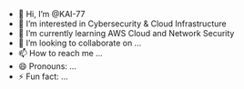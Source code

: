 - 👋 Hi, I’m @KAI-77
- 👀 I’m interested in Cybersecurity & Cloud Infrastructure
- 🌱 I’m currently learning AWS Cloud and Network Security
- 💞️ I’m looking to collaborate on ...
- 📫 How to reach me ...
- 😄 Pronouns: ...
- ⚡ Fun fact: ...

<!---
KAI-77/KAI-77 is a ✨ special ✨ repository because its `README.md` (this file) appears on your GitHub profile.
You can click the Preview link to take a look at your changes.
--->
